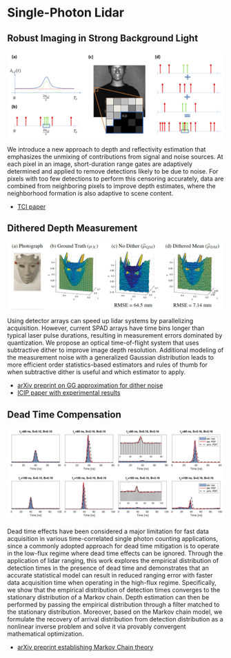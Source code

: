 
# Single-Photon Lidar
## Robust Imaging in Strong Background Light
<img src="/images/unmixing.png" width="600">

We introduce a new approach to depth and reflectivity estimation that emphasizes 
the unmixing of contributions from signal and noise sources. At each pixel in an image,
short-duration range gates are adaptively determined and applied to remove detections 
likely to be due to noise. For pixels with too few detections to perform this censoring accurately,
data are combined from neighboring pixels to improve depth estimates, 
where the neighborhood formation is also adaptive to scene content.

* [TCI paper](https://ieeexplore.ieee.org/document/7932527)

## Dithered Depth Measurement
<img src="/images/dither.png" width="600">

Using detector arrays can speed up lidar systems by parallelizing acquisition. 
However, current SPAD arrays have time bins longer than typical laser pulse durations, 
resulting in measurement errors dominated by quantization. 
We propose an optical time-of-flight system that uses subtractive dither to improve image depth resolution. 
Additional modeling of the measurement noise with a generalized Gaussian distribution 
leads to more efficient order statistics-based estimators and rules of thumb for when subtractive dither is useful
and which estimator to apply.

* [arXiv preprint on GG approximation for dither noise](https://arxiv.org/abs/1811.06856)
* [ICIP paper with experimental results](https://ieeexplore.ieee.org/document/8451528)

## Dead Time Compensation
<img src="/images/deadtime.png" width="600">

Dead time effects have been considered a major limitation for fast data acquisition in various
time-correlated single photon counting applications, since a commonly adopted approach for 
dead time mitigation is to operate in the low-flux regime where dead time effects can be ignored. 
Through the application of lidar ranging, this work explores the empirical distribution of 
detection times in the presence of dead time and demonstrates that an accurate statistical 
model can result in reduced ranging error with faster data acquisition time when operating in the high-flux regime. 
Specifically, we show that the empirical distribution of detection times converges to the 
stationary distribution of a Markov chain. 
Depth estimation can then be performed by passing the empirical distribution through a filter 
matched to the stationary distribution. 
Moreover, based on the Markov chain model, we formulate the recovery of arrival distribution 
from detection distribution as a nonlinear inverse problem and solve it via provably convergent mathematical optimization.

* [arXiv preprint establishing Markov Chain theory](https://arxiv.org/abs/1810.11145)


